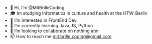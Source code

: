 - 👋 Hi, I’m @MitBrilleCoding
- 🎓 Im studying Informatics in culture and health at the HTW-Berlin
- 👀 I’m interested in FrontEnd Dev.
- 🌱 I’m currently learning Java,JS, Python
- 💞️ I’m looking to collaborate on nothing atm
- 📫 How to reach me mit.brille.coding@gmail.com

<!---
MitBrilleCoding/MitBrilleCoding is a ✨ special ✨ repository because its `README.md` (this file) appears on your GitHub profile.
You can click the Preview link to take a look at your changes.
--->

